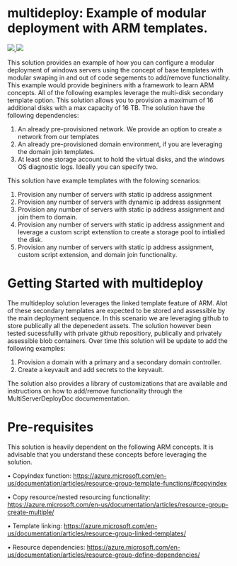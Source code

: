 # multideploy: Example of modular deployment with ARM templates. 

<a href="https://portal.azure.com/#create/Microsoft.Template/uri/https%3A%2F%2Fraw.githubusercontent.com%2Fboklyn%2Fmultideploy%2Fmaster%2Ftemplate-deploymain.json" target="_blank">
    <img src="https://camo.githubusercontent.com/9285dd3998997a0835869065bb15e5d500475034/687474703a2f2f617a7572656465706c6f792e6e65742f6465706c6f79627574746f6e2e706e67" data-canonical-src="http://azuredeploy.net/deploybutton.png" style="max-width:100%;">
</a>
<a href="http://armviz.io/#/?load=https%3A%2F%2Fraw.githubusercontent.com%2Fboklyn%2Fmultideploy%2Fmaster%2Fbasic-template-multisvrdeploy-all.json" target="_blank">
    <img src="http://armviz.io/visualizebutton.png"/>
</a>

This solution provides an example of how you can configure a modular deployment of windows servers using the concept of base templates with modular swaping in and out of code segements to add/remove functionality. This example would provide begininers with a framework to learn ARM concepts. All of the following examples leverage the multi-disk secondary template option. This solution allows you to provision a maximum of 16 additional disks with a max capacity of 16 TB. The solution have the following dependencies:

1. An already pre-provisioned network. We provide an option to create a network from our templates
2. An already pre-provisioned domain environment, if you are leveraging the domain join templates. 
3. At least one storage account to hold the virtual disks, and the windows OS diagnostic logs. Ideally you can specify two. 

This solution have example templates with the folowing scenarios:
1. Provision any number of servers with static ip address assignment
2. Provision any number of servers with dynamic ip address assignment
3. Provision any number of servers with static ip address assignment and join them to domain. 
4. Provision any number of servers with static ip address assignment and leverage a custom script extenstion to create a storage pool to intialied the disk. 
5. Provision any number of servers with static ip address assignment, custom script extension, and domain join functionality. 

Getting Started with multideploy
================================
The multideploy solution leverages the linked template feature of ARM. Alot of these secondary templates are expected to be stored and assessible by the main deployment sequence. In this scenario we are leveraging github to store publically all the depenedent assets. The solution however been tested sucessfullly with private github repositiory, publically and privately assessible blob containers. Over time this solution will be update to add the following examples:

1. Provision a domain with a primary and a secondary domain controller. 
2. Create a keyvault and add secrets to the keyvault.  

The solution also provides a library of customizations that are available and instructions on how to add/remove functionality through the MultiServerDeployDoc documementation. 

Pre-requisites
==============
This solution is heavily dependent on the following ARM concepts. It is advisable that you understand these concepts before leveraging the solution. 

•	Copyindex function: https://azure.microsoft.com/en-us/documentation/articles/resource-group-template-functions/#copyindex

•	Copy resource/nested resourcing functionality: https://azure.microsoft.com/en-us/documentation/articles/resource-group-create-multiple/

•	Template linking: https://azure.microsoft.com/en-us/documentation/articles/resource-group-linked-templates/

•	Resource dependencies: https://azure.microsoft.com/en-us/documentation/articles/resource-group-define-dependencies/

